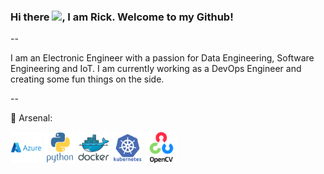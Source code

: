 ### Hi there <img src="https://raw.githubusercontent.com/MartinHeinz/MartinHeinz/master/wave.gif" width=30px>, I am Rick. Welcome to my Github!

--

I am an Electronic Engineer with a passion for Data Engineering, Software Engineering and IoT. I am currently working as a DevOps Engineer and creating some fun things on the side.

--

🧰 Arsenal:

<img src="https://github.com/devicons/devicon/blob/master/icons/azure/azure-original-wordmark.svg" alt="azure" height="50" width="50">
<img src="https://github.com/devicons/devicon/blob/master/icons/python/python-original-wordmark.svg" alt="python" height="50", width="50">
<img src="https://github.com/devicons/devicon/blob/master/icons/docker/docker-original-wordmark.svg" alt="docker" height="50", width="50"/>
<img src="https://github.com/devicons/devicon/blob/master/icons/kubernetes/kubernetes-plain-wordmark.svg" alt="k8s" height="50", width="50"/>
<img src="https://github.com/devicons/devicon/blob/master/icons/opencv/opencv-original-wordmark.svg" alt="opencv" height="50", width="50"/>



<!--
**Rick-PrometheusProj/Rick-PrometheusProj** is a ✨ _special_ ✨ repository because its `README.md` (this file) appears on your GitHub profile.

Here are some ideas to get you started:

- 🔭 I’m currently working on ...
- 🌱 I’m currently learning ...
- 👯 I’m looking to collaborate on ...
- 🤔 I’m looking for help with ...
- 💬 Ask me about ...
- 📫 How to reach me: ...
- 😄 Pronouns: ...
- ⚡ Fun fact: ...
-->

